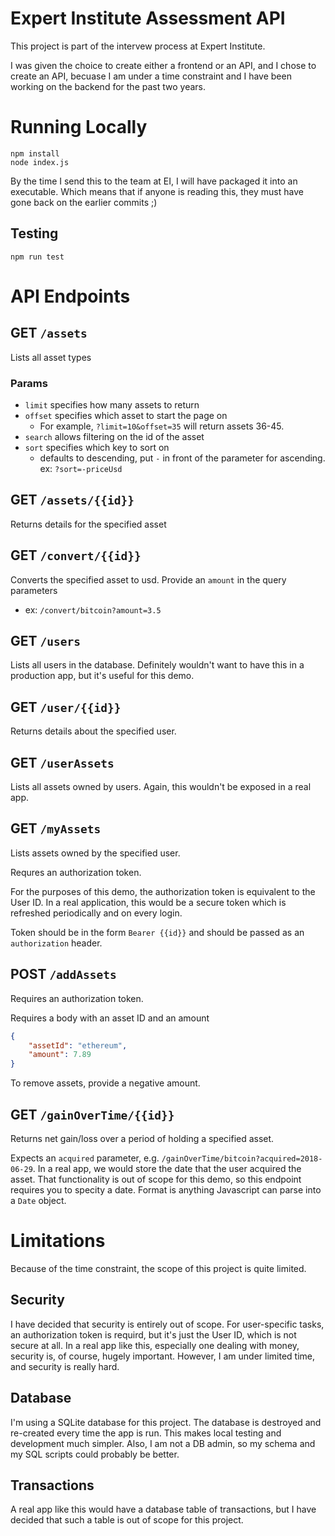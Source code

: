 # Expert Institute Assessment API
This project is part of the intervew process at Expert Institute.

I was given the choice to create either a frontend or an API, and I chose to create an API, becuase I am under a time constraint and I have been working on the backend for the past two years.

# Running Locally
```
npm install
node index.js
```

By the time I send this to the team at EI, I will have packaged it into an executable.
Which means that if anyone is reading this, they must have gone back on the earlier commits ;)

## Testing

`npm run test`

# API Endpoints

## GET `/assets`

Lists all asset types

### Params

* `limit` specifies how many assets to return
* `offset` specifies which asset to start the page on
    * For example, `?limit=10&offset=35` will return assets 36-45.
* `search` allows filtering on the id of the asset
* `sort` specifies which key to sort on
    * defaults to descending, put `-` in front of the parameter for ascending. ex: `?sort=-priceUsd`

## GET `/assets/{{id}}`

Returns details for the specified asset

## GET `/convert/{{id}}`

Converts the specified asset to usd. Provide an `amount` in the query parameters
* ex: `/convert/bitcoin?amount=3.5`

## GET `/users`

Lists all users in the database. Definitely wouldn't want to have this in a production app, but it's useful for this demo.

## GET `/user/{{id}}`

Returns details about the specified user.

## GET `/userAssets`

Lists all assets owned by users. Again, this wouldn't be exposed in a real app.

## GET `/myAssets`

Lists assets owned by the specified user.

Requres an authorization token.

For the purposes of this demo, the authorization token is equivalent to the User ID. In a real application, this would be a secure token which is refreshed periodically and on every login.

Token should be in the form `Bearer {{id}}` and should be passed as an `authorization` header.

## POST `/addAssets`

Requires an authorization token.

Requires a body with an asset ID and an amount
```json
{
    "assetId": "ethereum",
    "amount": 7.89
}
```

To remove assets, provide a negative amount.

## GET `/gainOverTime/{{id}}`

Returns net gain/loss over a period of holding a specified asset.

Expects an `acquired` parameter, e.g. `/gainOverTime/bitcoin?acquired=2018-06-29`. In a real app, we would store the date that the user acquired the asset. That functionality is out of scope for this demo, so this endpoint requires you to specity a date. Format is anything Javascript can parse into a `Date` object.

# Limitations
Because of the time constraint, the scope of this project is quite limited.

## Security
I have decided that security is entirely out of scope. For user-specific tasks, an authorization token is requird, but it's just the User ID, which is not secure at all. In a real app like this, especially one dealing with money, security is, of course, hugely important. However, I am under limited time, and security is really hard.

## Database
I'm using a SQLite database for this project. The database is destroyed and re-created every time the app is run. This makes local testing and development much simpler. Also, I am not a DB admin, so my schema and my SQL scripts could probably be better.

## Transactions
A real app like this would have a database table of transactions, but I have decided that such a table is out of scope for this project.
